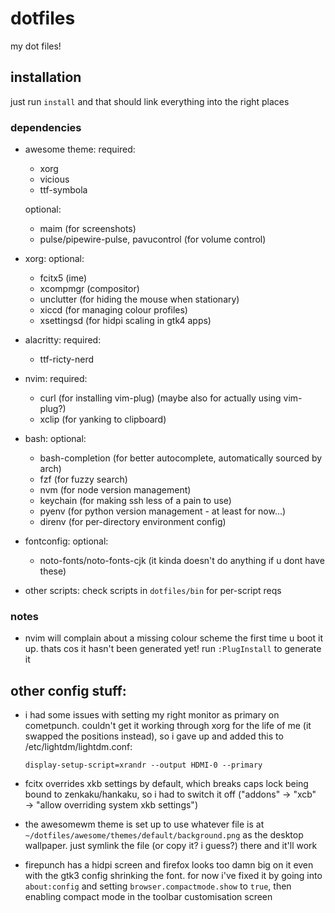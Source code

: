 # dotfiles
my dot files!

## installation
just run `install` and that should link everything into the right places

### dependencies
- awesome theme:
    required:
    - xorg
    - vicious
    - ttf-symbola

    optional:
    - maim (for screenshots)
    - pulse/pipewire-pulse, pavucontrol (for volume control)

- xorg:
    optional:
    - fcitx5 (ime)
    - xcompmgr (compositor)
    - unclutter (for hiding the mouse when stationary)
    - xiccd (for managing colour profiles)
    - xsettingsd (for hidpi scaling in gtk4 apps)

- alacritty:
    required:
    - ttf-ricty-nerd

- nvim:
    required:
    - curl (for installing vim-plug) (maybe also for actually using vim-plug?)
    - xclip (for yanking to clipboard)

- bash:
    optional:
    - bash-completion (for better autocomplete, automatically sourced by arch)
    - fzf (for fuzzy search)
    - nvm (for node version management)
    - keychain (for making ssh less of a pain to use)
    - pyenv (for python version management - at least for now...)
    - direnv (for per-directory environment config)

- fontconfig:
    optional:
    - noto-fonts/noto-fonts-cjk (it kinda doesn't do anything if u dont have these)

- other scripts:
    check scripts in `dotfiles/bin` for per-script reqs

### notes
- nvim will complain about a missing colour scheme the first time u boot it up. thats cos it hasn't been generated yet! run `:PlugInstall` to generate it

## other config stuff:
- i had some issues with setting my right monitor as primary on cometpunch. couldn't get it working through xorg for the life of me (it swapped the positions instead), so i gave up and added this to /etc/lightdm/lightdm.conf:

    ```
    display-setup-script=xrandr --output HDMI-0 --primary
    ```

- fcitx overrides xkb settings by default, which breaks caps lock being bound to zenkaku/hankaku, so i had to switch it off ("addons" → "xcb" → "allow overriding system xkb settings")

- the awesomewm theme is set up to use whatever file is at `~/dotfiles/awesome/themes/default/background.png` as the desktop wallpaper. just symlink the file (or copy it? i guess?) there and it'll work

- firepunch has a hidpi screen and firefox looks too damn big on it even with the gtk3 config shrinking the font. for now i've fixed it by going into `about:config` and setting `browser.compactmode.show` to `true`, then enabling compact mode in the toolbar customisation screen
